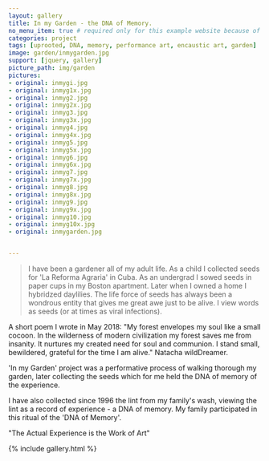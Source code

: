 ```yaml
---
layout: gallery
title: In my Garden - the DNA of Memory.
no_menu_item: true # required only for this example website because of menu construction
categories: project
tags: [uprooted, DNA, memory, performance art, encaustic art, garden]
image: garden/inmygarden.jpg
support: [jquery, gallery]
picture_path: img/garden
pictures:
- original: inmygi.jpg
- original: inmyg1x.jpg
- original: inmyg2.jpg
- original: inmyg2x.jpg
- original: inmyg3.jpg
- original: inmyg3x.jpg
- original: inmyg4.jpg
- original: inmyg4x.jpg
- original: inmyg5.jpg
- original: inmyg5x.jpg
- original: inmyg6.jpg
- original: inmyg6x.jpg
- original: inmyg7.jpg
- original: inmyg7x.jpg
- original: inmyg8.jpg
- original: inmyg8x.jpg
- original: inmyg9.jpg
- original: inmyg9x.jpg
- original: inmyg10.jpg
- original: inmyg10x.jpg
- original: inmygarden.jpg


---
```

>I have been a gardener all of my adult life. As a child I collected seeds for 'La Reforma Agraria' in Cuba. As an undergrad I sowed seeds 
in paper cups in my Boston apartment. Later when I owned a home I hybridzed daylilies. The life force of seeds has always been a wondrous 
entity that gives me great awe just to be alive. I view words as seeds (or at times as viral infections).

A short poem I wrote in May 2018: "My forest envelopes my soul like a small cocoon. In the wilderness of modern civilization my forest 
saves me from insanity. It nurtures my created need for soul and communion. I stand small, bewildered, grateful for the time I am alive."
Natacha wildDreamer.

'In my Garden' project was a performative process of walking thorough my garden, later collecting the seeds which for me held the DNA of
memory of the experience.

I have also collected since 1996 the lint from my family's wash, viewing the lint as a record of experience - a DNA of memory. My family 
participated in this ritual of the 'DNA of Memory'.

"The Actual Experience is the Work of Art"

{% include gallery.html %}
